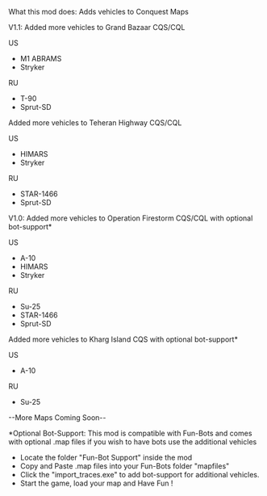 What this mod does:
Adds vehicles to Conquest Maps

V1.1:
Added more vehicles to Grand Bazaar CQS/CQL

US
+ M1 ABRAMS
+ Stryker

RU
+ T-90
+ Sprut-SD

Added more vehicles to Teheran Highway CQS/CQL

US
+ HIMARS
+ Stryker

RU
+ STAR-1466
+ Sprut-SD

V1.0:
Added more vehicles to Operation Firestorm CQS/CQL with optional bot-support*

US
+ A-10
+ HIMARS
+ Stryker

RU
+ Su-25
+ STAR-1466
+ Sprut-SD

Added more vehicles to Kharg Island CQS with optional bot-support* 

US
+ A-10

RU
+ Su-25

--More Maps Coming Soon--

*Optional Bot-Support:
This mod is compatible with Fun-Bots and comes with optional .map files if you wish to have bots use the additional vehicles

+ Locate the folder "Fun-Bot Support" inside the mod
+ Copy and Paste .map files into your Fun-Bots folder "mapfiles"
+ Click the "import_traces.exe" to add bot-support for additional vehicles.
+ Start the game, load your map and Have Fun !

